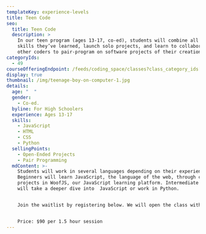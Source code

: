 ```yaml
---
templateKey: experience-levels
title: Teen Code
seo:
  title: Teen Code
  description: >
    In our teen program (ages 13-17, co-ed), students will combine all the
    skills they’ve learned, launch solo projects, and learn to collaborate with
    other coders to pair-program on software projects of their creation.
categoryIds:
  - 49
courseOfferingEndpoint: /feeds/coding_space/classes?class_category_ids[]=49
display: true
thumbnail: /img/teenage-boy-on-computer-1.jpg
details:
  age: "  "
  gender:
    - Co-ed.
  byline: For High Schoolers
  experience: Ages 13-17
  skills:
    - JavaScript
    - HTML
    - CSS
    - Python
  sellingPoints:
    - Open-Ended Projects
    - Pair Programming
  mdContent: >-
    Students will work in several languages depending on their experience.
    Beginners will learn JavaScript, the language of the web, through creating
    projects in WoofJS, our JavaScript learning platform. Intermediate coders
    will take a deeper dive into  JavaScript or work in Python.


    J﻿oin the waitlist by registering below. We will open the class with 3 or more students. Classes run weekly until 6/8 with the following days off: 3/23, 3/30, 5/25. 


    P﻿rice: $90 per 1.5 hour session
---
```

